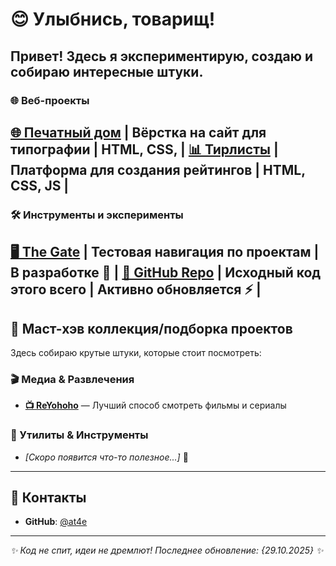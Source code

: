 # 😊 Улыбнись, товарищ!

Привет! Здесь я экспериментирую, создаю и собираю интересные штуки.
---

### 🌐 Веб-проекты
**[🌐 Печатный дом](https://at4e.github.io/pechatdom/index.html)** | Вёрстка на сайт для типографии | HTML, CSS, |
**[📊 Тирлисты](https://at4e.github.io/tier-list-editor/anime/index.html/)** | Платформа для создания рейтингов | HTML, CSS, JS |
---

### 🛠️ Инструменты и эксперименты
**[🖥️ The Gate](https://at4e.github.io/start.html)** | Тестовая навигация по проектам | В разработке 🚧 |
**[📁 GitHub Repo](https://github.com/at4e/at4e.github.io)** | Исходный код этого всего | Активно обновляется ⚡ |
---

## 🔮 Маст-хэв коллекция/подборка проектов
Здесь собираю крутые штуки, которые стоит посмотреть:
### 🎬 Медиа & Развлечения
- **[📺 ReYohoho](https://reyohoho.github.io/reyohoho/)** — Лучший способ смотреть фильмы и сериалы

### 🔧 Утилиты & Инструменты  
- *[Скоро появится что-то полезное...]* 🔨
---
## 🤝 Контакты
- **GitHub**: [@at4e](https://github.com/at4e)
---
*✨ Код не спит, идеи не дремлют! Последнее обновление: {29.10.2025} ✨*
